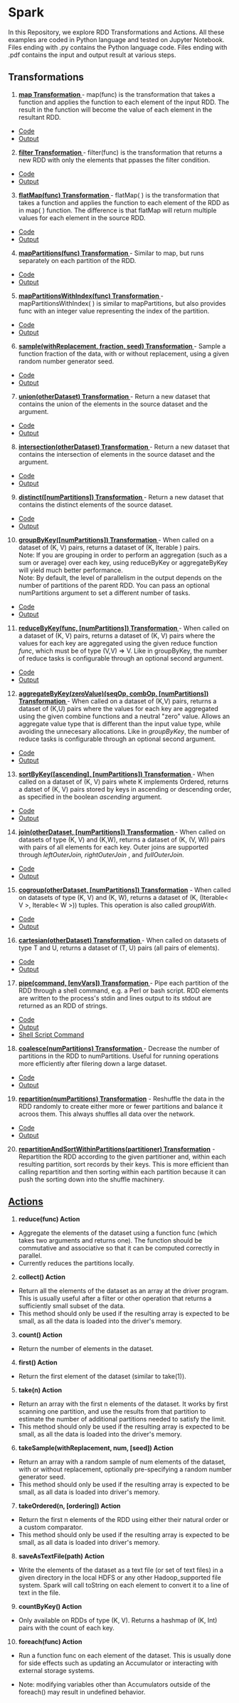 # Spark

In this Repository, we explore RDD Transformations and Actions. All these examples are coded in Python language and tested on Jupyter Notebook. 
Files ending with .py contains the Python language code.
Files ending with .pdf contains the input and output result at various steps.

## Transformations
 1. [<b>map Transformation </b>](https://github.com/vaishali-yasala/Spark/tree/main/rdd-map)-
 map(func) is the transformation that takes a function and applies the function to each element of the input RDD. The result in the function will become the value of each element in the resultant RDD.
 - [Code](https://github.com/vaishali-yasala/Spark/blob/main/rdd-map/rdd-map.py)
 - [Output](https://github.com/vaishali-yasala/Spark/blob/main/rdd-map/rdd-map.pdf)

 2. [<b>filter Transformation </b>](https://github.com/vaishali-yasala/Spark/tree/main/rdd-filter)-
filter(func) is the transformation that returns a new RDD with only the elements that ppasses the filter condition.
 - [Code](https://github.com/vaishali-yasala/Spark/blob/main/rdd-filter/rdd-filter.py)
 - [Output](https://github.com/vaishali-yasala/Spark/blob/main/rdd-filter/rdd-filter.pdf)

 3. [<b>flatMap(func) Transformation </b>](https://github.com/vaishali-yasala/Spark/tree/main/rdd-flatMap) -
 flatMap( ) is the transformation that takes a function and applies the function to each element of the RDD as in map( ) function. The difference is that flatMap will return multiple values for each element in the source RDD.
 - [Code](https://github.com/vaishali-yasala/Spark/blob/main/rdd-flatMap/rdd-flatMap.py)
 - [Output](https://github.com/vaishali-yasala/Spark/blob/main/rdd-flatMap/rdd-flatMap.pdf)

 4. [<b> mapPartitions(func) Transformation </b>](https://github.com/vaishali-yasala/Spark/tree/main/rdd-mapPartitions) -
 Similar to map, but runs separately on each partition of the RDD.
 - [Code](https://github.com/vaishali-yasala/Spark/blob/main/rdd-mapPartitions/rdd-mapPartitions.py)
 - [Output](https://github.com/vaishali-yasala/Spark/blob/main/rdd-mapPartitions/rdd-mapPartitions.pdf)

 5. [<b> mapPartitionsWithIndex(func) Transformation </b>](https://github.com/vaishali-yasala/Spark/tree/main/rdd-mapPartitionsWithIndex)-
 mapPartitionsWithIndex( ) is similar to mapPartitions, but also provides func with an integer value representing the index of the partition. 
 - [Code](https://github.com/vaishali-yasala/Spark/blob/main/rdd-mapPartitionsWithIndex/rdd-mapPartitionsWithIndex.py)
 - [Output](https://github.com/vaishali-yasala/Spark/blob/main/rdd-mapPartitionsWithIndex/rdd-mapPartitionsWithIndex.pdf)

 6. [<b>sample(withReplacement, fraction, seed) Transformation </b>](https://github.com/vaishali-yasala/Spark/tree/main/rdd-sample)-
 Sample a function fraction of the data, with or without replacement, using a given random number generator seed. 
 - [Code](https://github.com/vaishali-yasala/Spark/blob/main/rdd-sample/rdd-sample.py)
 - [Output](https://github.com/vaishali-yasala/Spark/blob/main/rdd-sample/rdd-sample.pdf)

 7. [<b>union(otherDataset) Transformation </b>](https://github.com/vaishali-yasala/Spark/tree/main/rdd-union)- 
 Return a new dataset that contains the union of the elements in the source dataset and the argument. 
 - [Code](https://github.com/vaishali-yasala/Spark/blob/main/rdd-union/rdd-union.py)
 - [Output](https://github.com/vaishali-yasala/Spark/blob/main/rdd-union/rdd-union.pdf)

 8. [<b>intersection(otherDataset) Transformation </b>](https://github.com/vaishali-yasala/Spark/tree/main/rdd-intersection) -
 Return a new dataset that contains the intersection of elements in the source dataset and the argument. 
 - [Code](https://github.com/vaishali-yasala/Spark/blob/main/rdd-intersection/rdd-intersection.py)
 - [Output](https://github.com/vaishali-yasala/Spark/blob/main/rdd-intersection/rdd-intersection.pdf)

 9. [<b>distinct([numPartitions]) Transformation </b>](https://github.com/vaishali-yasala/Spark/tree/main/rdd-distinct)-
 Return a new dataset that contains the distinct elements of the source dataset.
 - [Code](https://github.com/vaishali-yasala/Spark/blob/main/rdd-distinct/rdd-distinct.py)
 - [Output](https://github.com/vaishali-yasala/Spark/blob/main/rdd-distinct/rdd-distinct.pdf)

10. [<b>groupByKey([numPartitions]) Transformation </b>](https://github.com/vaishali-yasala/Spark/tree/main/rdd-groupByKey)-
When called on a dataset of (K, V) pairs, returns a dataset of (K, Iterable <V>) pairs. <br>
Note: If you are grouping in order to perform an aggregation (such as a sum or average) over each key, using reduceByKey or aggregateByKey will yield much better performance.<br>
Note: By default, the level of parallelism in the output depends on the number of partitions of the parent RDD. You can pass an optional numPartitions argument to set a different number of tasks.
 - [Code](https://github.com/vaishali-yasala/Spark/blob/main/rdd-groupByKey/rdd-groupByKey.py)
 - [Output](https://github.com/vaishali-yasala/Spark/blob/main/rdd-groupByKey/rdd-groupByKey.pdf)

 11. [<b>reduceByKey(func, [numPartitions]) Transformation </b>](https://github.com/vaishali-yasala/Spark/tree/main/rdd-reduceByKey)-
 When called on a dataset of (K, V) pairs, returns a dataset of (K, V) pairs where the values for each key are aggregated using the given reduce function <i>func</i>, which must be of type (V,V) => V. Like in groupByKey, the number of reduce tasks is configurable through an optional second argument. 
 - [Code](https://github.com/vaishali-yasala/Spark/blob/main/rdd-reduceByKey/rdd-reduceByKey.py)
 - [Output](https://github.com/vaishali-yasala/Spark/blob/main/rdd-reduceByKey/rdd-reduceByKey.pdf)

12. [<b>aggregateByKey(zeroValue)(seqOp, combOp, [numPartitions]) Transformation </b>](https://github.com/vaishali-yasala/Spark/tree/main/rdd-aggregateByKey)- 
When called on a dataset of (K,V) pairs, returns a dataset of (K,U) pairs where the values for each key are aggregated using the given combine functions and a neutral "zero" value. Allows an aggregate value type that is different than the input value type, while avoiding the unnecesary allocations. Like in <i>groupByKey</i>, the number of reduce tasks is configurable through an optional second argument.
 - [Code](https://github.com/vaishali-yasala/Spark/blob/main/rdd-aggregateByKey/rdd-aggregateByKey.py)
 - [Output](https://github.com/vaishali-yasala/Spark/blob/main/rdd-aggregateByKey/rdd-aggregateByKey.pdf)

 13. [<b>sortByKey([ascending], [numPartitions]) Transformation </b>](https://github.com/vaishali-yasala/Spark/tree/main/rdd-sortByKey)- 
 When called on a dataset of (K, V) pairs whete K implements Ordered, returns a datset of (K, V) pairs stored by keys in ascending or descending order, as specified in the boolean <i>ascending</i> argument.
 - [Code](https://github.com/vaishali-yasala/Spark/blob/main/rdd-sortByKey/rdd-sortByKey.py)
 - [Output](https://github.com/vaishali-yasala/Spark/blob/main/rdd-sortByKey/rdd-sortByKey.pdf)

 14. [<b>join(otherDataset, [numPartitions]) Transformation </b>](https://github.com/vaishali-yasala/Spark/tree/main/rdd-join)- 
 When called on datasets of type (K, V) and (K,W), returns a dataset of (K, (V, W)) pairs with pairs of all elements for each key. Outer joins are supported through <i>leftOuterJoin, rightOuterJoin </i>, and <i>fullOuterJoin</i>.
 - [Code](https://github.com/vaishali-yasala/Spark/blob/main/rdd-join/rdd-join.py)
 - [Output](https://github.com/vaishali-yasala/Spark/blob/main/rdd-join/rdd-join.pdf)

 15. [<b> cogroup(otherDataset, [numPartitions]) Transformation</b>](https://github.com/vaishali-yasala/Spark/tree/main/rdd-cogroup) - 
 When called on datasets of type (K, V) and (K, W), returns a dataset of (K, (Iterable< V >, Iterable< W >)) tuples. This operation is also called <i>groupWith</i>.
 - [Code](https://github.com/vaishali-yasala/Spark/blob/main/rdd-cogroup/rdd-cogroup.py)
 - [Output](https://github.com/vaishali-yasala/Spark/blob/main/rdd-cogroup/rdd-cogroup.pdf)

 16. [<b>cartesian(otherDataset) Transformation </b>](https://github.com/vaishali-yasala/Spark/tree/main/rdd-cartesian) - 
 When called on datasets of type T and U, returns a dataset of (T, U) pairs (all pairs of elements).
 - [Code](https://github.com/vaishali-yasala/Spark/blob/main/rdd-cartesian/rdd-cartesian.py)
 - [Output](https://github.com/vaishali-yasala/Spark/blob/main/rdd-cartesian/rdd-cartesian.pdf)

 17. [<b>pipe(command, [envVars]) Transformation </b>](https://github.com/vaishali-yasala/Spark/tree/main/rdd-pipe) -
 Pipe each partition of the RDD through a shell command, e.g. a Perl or bash script. RDD elements are written to the process's stdin and lines output to its stdout are returned as an RDD of strings.
 - [Code](https://github.com/vaishali-yasala/Spark/blob/main/rdd-pipe/rdd-pipe.py)
 - [Output](https://github.com/vaishali-yasala/Spark/blob/main/rdd-pipe/rdd-pipe.pdf)
 - [Shell Script Command](https://github.com/vaishali-yasala/Spark/tree/main/Exercise_Dependencies/pipe.sh)

 18. [<b>coalesce(numPartitions) Transformation </b>](https://github.com/vaishali-yasala/Spark/tree/main/rdd-coalesce_rdd-repartition) -
 Decrease the number of partitions in the RDD to numPartitions. Useful for running operations more efficiently after filering down a large dataset.
 - [Code](https://github.com/vaishali-yasala/Spark/blob/main/rdd-coalesce_rdd-repartition/rdd-coalesce.py)
 - [Output](https://github.com/vaishali-yasala/Spark/blob/main/rdd-coalesce_rdd-repartition/rdd-coalesce.pdf)

 19. [<b> repartition(numPartitions) Transformation</b>](https://github.com/vaishali-yasala/Spark/tree/main/rdd-coalesce_rdd-repartition) - 
 Reshuffle the data in the RDD randomly to create either more or fewer partitions and balance it acroos them. This always shuffles all data over the network. 
 - [Code](https://github.com/vaishali-yasala/Spark/blob/main/rdd-coalesce_rdd-repartition/rdd-coalesce.py)
 - [Output](https://github.com/vaishali-yasala/Spark/blob/main/rdd-coalesce_rdd-repartition/rdd-coalesce.pdf)
 
20. [<b> repartitionAndSortWithinPartitions(partitioner) Transformation</b>](https://github.com/vaishali-yasala/Spark/tree/main/rdd-coalesce_rdd-repartition) -
Repartition the RDD according to the given partitioner and, within each resulting partition, sort records by their keys. This is more efficient than calling repartition and then sorting within each partition because it can push the sorting down into the shuffle machinery. 

## [Actions](https://github.com/vaishali-yasala/Spark/blob/main/rdd-actions/rdd-actions.py)

1. <b> reduce(func) Action</b> 
- Aggregate the elements of the dataset using a function func (which takes two arguments and returns one). The function should be commutative and associative so that it can be computed correctly in parallel. 
- Currently reduces the partitions locally.

2. <b> collect() Action</b> 
- Return all the elements of the dataset as an array at the driver program. This is usually useful after a filter or other operation that returns a sufficiently small subset of the data.
- This method should only be used if the resulting array is expected to be small, as all the data is loaded into the driver's memory.

3. <b> count() Action</b> 
- Return the number of elements in the dataset.

4. <b> first() Action</b> 
- Return the first element of the dataset (similar to take(1)).

5. <b>take(n) Action</b> 
- Return an array with the first n elements of the dataset. It works by first scanning one partition, and use the results from that partition to estimate the number of additional partitions needed to satisfy the limit.
- This method should only be used if the resulting array is expected to be small, as all the data is loaded into the driver's memory.

6. <b> takeSample(withReplacement, num, [seed]) Action</b> 
- Return an array with a random sample of num elements of the dataset, with or without replacement, optionally pre-specifying a random number generator seed.
- This method should only be used if the resulting array is expected to be small, as all data is loaded into driver's memory. 

7. <b>takeOrdered(n, [ordering]) Action </b> 
- Return the first n elements of the RDD using either their natural order or a custom comparator.
- This method should only be used if the resulting array is expected to be small, as all data is loaded into driver's memory. 

8. <b> saveAsTextFile(path) Action</b>
- Write the elements of the dataset as a text file (or set of text files) in a given directory in the local HDFS or any other Hadoop_supported file system. Spark will call toString on each element to convert it to a line of text in the file. 

9. <b> countByKey() Action </b> 
- Only available on RDDs of type (K, V). Returns a hashmap of (K, Int) pairs with the count of each key.

10. <b>foreach(func) Action </b>
- Run a function func on each element of the dataset. This is usually done for side effects such as updating an Accumulator or interacting with external storage systems. 

- Note: modifying variables other than Accumulators outside of the foreach() may result in undefined behavior. 
